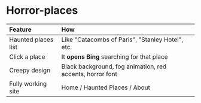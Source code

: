 # Horror-places
| Feature             | How                                                       |
| :------------------ | :-------------------------------------------------------- |
| Haunted places list | Like "Catacombs of Paris", "Stanley Hotel", etc.          |
| Click a place       | It **opens Bing** searching for that place                |
| Creepy design       | Black background, fog animation, red accents, horror font |
| Fully working site  | Home / Haunted Places / About                             |
